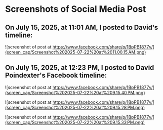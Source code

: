 # Screenshots of Social Media Post
## On July 15, 2025, at 11:01 AM, I posted to David's timeline:   
 ![screenshot of post at https://www.facebook.com/share/p/1BpPB1877v/](screen_cap/Screenshot%202025-07-22%20at%2011.00.15 AM.png)

## On July 15, 2025, at 12:23 PM, I posted to David Poindexter's Facebook timeline:
![screenshot of post at https://www.facebook.com/share/p/1BpPB1877v/](screen_cap/Screenshot%202025-07-22%20at%209.15.40 PM.png)  

![screenshot of post at https://www.facebook.com/share/p/1BpPB1877v/](screen_cap/Screenshot%202025-07-22%20at%209.15.28 PM.png)  

![screenshot of post at https://www.facebook.com/share/p/1BpPB1877v/](screen_cap/Screenshot%202025-07-22%20at%209.15.33 PM.png)
